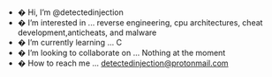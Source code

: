 - � Hi, I’m @detectedinjection
- � I’m interested in ... reverse engineering, cpu architectures, cheat development,anticheats, and malware
- � I’m currently learning ... C
- � I’m looking to collaborate on ... Nothing at the moment 
- � How to reach me ... detectedinjection@protonmail.com

<!---
detectedinjection/detectedinjection is a ✨ special ✨ repository because its `README.md` (this file) appears on your GitHub profile.
You can click the Preview link to take a look at your changes.
--->
